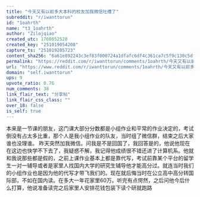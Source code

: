 ```yaml
---
title: "今天又有以前多大本科的校友加我微信吐槽了"
subreddit: "r/iwanttorun"
id: "1oahrth"
name: "t3_1oahrth"
author: "Zilojqiao"
created_utc: 1760852528
created_key: "251019054208"
capture_ts: "251019205723"
content_sha256: "6a61e892243c3ef83f000724a1dfafc6df4c361ca7c5f9c130c5df38c7aae930"
permalink: "https://reddit.com/r/iwanttorun/comments/1oahrth/今天又有以前多大本科的校友加我微信吐槽了/"
url: "https://www.reddit.com/r/iwanttorun/comments/1oahrth/今天又有以前多大本科的校友加我微信吐槽了/"
domain: "self.iwanttorun"
ups: 9
upvote_ratio: 0.76
num_comments: 38
link_flair_text: "分享帖"
link_flair_css_class: ""
over_18: false
is_self: true
---
```


本来是一节课的朋友，这门课大部分分数都是小组作业和平常的作业决定的，考试倒没有占太多比重，那个人是我小组作业的队友，当时组了微信群，结束之后大家谁也没理谁。
昨天突然加我微信。问我是不是回国了，我回答是的，他说他现在在这边也快学不下去了，我疑惑不解，我记得他成绩很不错还进了计算机系。他就和我说那些都是假的，之前上课作业基本上都是靠代写，考试前靠某个平台的留学生一对一辅导或者是家里人找国内大学的研究生辅导他才能高分过。就连当时我们的小组作业也是因为他的代写才带飞我们的。现在就后悔当时在公立高中高分转国际部，不如在国内读。在多大一年花家里60万。听完有点愕然，之后问他今后什么打算，他说准备读完之后家里人安排花钱包装下读个研就跑路
